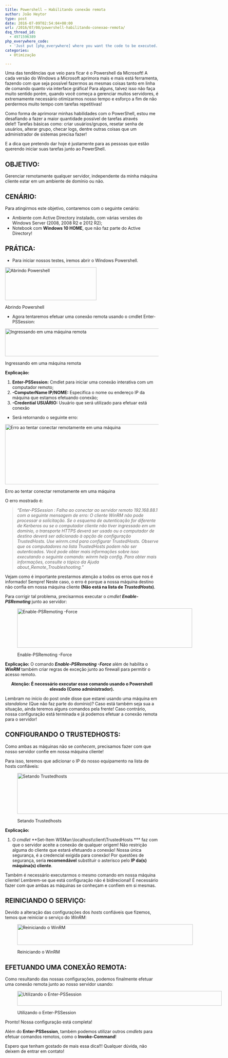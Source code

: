 ```yaml
---
title: Powershell – Habilitando conexão remota
author: João Heytor
type: post
date: 2016-07-09T02:54:04+00:00
url: /2016/07/08/powershell-habilitando-conexao-remota/
dsq_thread_id:
  - 4971596389
php_everywhere_code:
  - 'Just put [php_everywhere] where you want the code to be executed.'
categories:
  - Otimização

---
```

Uma das tendências que veio para ficar é o Powershell da Microsoft! A cada versão do Windows a Microsoft aprimora mais e mais está ferramenta, fazendo com que seja possível fazermos as mesmas coisas tanto em linha de comando quanto via interface gráfica! Para alguns, talvez isso não faça muito sentido porém, quando você começa a gerenciar muitos servidores, é extremamente necessário otimizarmos nosso tempo e esforço a fim de não perdermos muito tempo com tarefas repetitivas!

Como forma de aprimorar minhas habilidades com o PowerShell, estou me desafiando a fazer a maior quantidade possível de tarefas através dele!! Tarefas básicas como: criar usuários/grupos, resetar senha de usuários, alterar grupo, checar logs, dentre outras coisas que um administrador de sistemas precisa fazer!

E a dica que pretendo dar hoje é justamente para as pessoas que estão querendo iniciar suas tarefas junto ao PowerShell.

<!--more-->

## OBJETIVO:

Gerenciar remotamente qualquer servidor, independente da minha máquina cliente estar em um ambiente de domínio ou não.

## CENÁRIO:

Para atingirmos este objetivo, contaremos com o seguinte cenário:

  * Ambiente com Active Directory instalado, com várias versões do Windows Server (2008, 2008 R2 e 2012 R2);
  * Notebook com **Windows 10 HOME**, que não faz parte do Active Directory!

## PRÁTICA:

  * Para iniciar nossos testes, iremos abrir o Windows Powershell.<figure id="attachment_1115" aria-describedby="caption-attachment-1115" style="width: 300px" class="wp-caption aligncenter">

[<img loading="lazy" class="wp-image-1115 size-full" src="/img/2016/07/001.png" alt="Abrindo Powershell" width="300" height="108" />][1]<figcaption id="caption-attachment-1115" class="wp-caption-text">Abrindo Powershell</figcaption></figure> 

  * Agora tentaremos efetuar uma conexão remota usando o cmdlet Enter-PSSession:<figure id="attachment_1116" aria-describedby="caption-attachment-1116" style="width: 635px" class="wp-caption aligncenter">

[<img loading="lazy" class="wp-image-1116 size-full" src="/img/2016/07/002.png" alt="Ingressando em uma máquina remota" width="635" height="91" />][2]<figcaption id="caption-attachment-1116" class="wp-caption-text">Ingressando em uma máquina remota</figcaption></figure> 

**Explicação:**

  1. **Enter-PSSession:** Cmdlet para iniciar uma conexão interativa com um computador remoto;
  2. **-ComputerName IP/NOME:** Especifica o nome ou endereço IP da máquina que estamos efetuando conexão;
  3. **-Credential USUÁRIO:** Usuário que será utilizado para efetuar está conexão

  * Será retornando o seguinte erro:<figure id="attachment_1117" aria-describedby="caption-attachment-1117" style="width: 859px" class="wp-caption aligncenter">

[<img loading="lazy" class="wp-image-1117 size-full" src="/img/2016/07/003.png" alt="Erro ao tentar conectar remotamente em uma máquina" width="859" height="197" />][3]<figcaption id="caption-attachment-1117" class="wp-caption-text">Erro ao tentar conectar remotamente em uma máquina</figcaption></figure> 

O erro mostrado é:

> _“Enter-PSSession : Falha ao conectar ao servidor remoto 192.168.88.1 com a seguinte mensagem de erro: O cliente WinRM não pode processar a solicitação. Se o esquema de autenticação for diferente de Kerberos ou se o computador cliente não tiver ingressado em um domínio, o transporte HTTPS deverá ser usado ou o computador de destino deverá ser adicionado à opção de configuração TrustedHosts. Use winrm.cmd para configurar TrustedHosts. Observe que os computadores na lista TrustedHosts podem não ser autenticados. Você pode obter mais informações sobre isso executando o seguinte comando: winrm help config. Para obter mais informações, consulte o tópico da Ajuda about\_Remote\_Troubleshooting.”_

Vejam como é importante prestarmos atenção a todos os erros que nos é informado! Sempre! Neste caso, o erro é porque a nossa máquina destino não confia em nossa máquina cliente **(Não está na lista de _TrustedHosts_)**.

Para corrigir tal problema, precisarmos executar o _cmdlet **Enable-PSRemoting**_ junto ao servidor:<figure id="attachment_1118" aria-describedby="caption-attachment-1118" style="width: 574px" class="wp-caption aligncenter">

[<img loading="lazy" class="wp-image-1118 size-full" src="/img/2016/07/004.png" alt="Enable-PSRemoting -Force" width="574" height="129" />][4]<figcaption id="caption-attachment-1118" class="wp-caption-text">Enable-PSRemoting -Force</figcaption></figure> 

**Explicação:** O comando _**Enable-PSRemoting -Force**_ além de habilita o _**WinRM**_ também criar regras de exceção junto ao firewall para permitir o acesso remoto.

<p style="text-align: center">
  <strong>Atenção: É necessário executar esse comando usando o Powershell elevado (Como administrador).</strong>
</p>

Lembram no início do post onde disse que estarei usando uma máquina em _standalone_ (Que não faz parte do domínio)? Caso está também seja sua a situação, ainda teremos alguns comandos pela frente! Caso contrário, nossa configuração está terminada e já podemos efetuar a conexão remota para o servidor!

## CONFIGURANDO O TRUSTEDHOSTS:

Como ambas as máquinas não se _conhecem_, precisamos fazer com que nosso servidor confie em nossa máquina cliente!

Para isso, teremos que adicionar o IP do nosso equipamento na lista de hosts confiáveis:<figure id="attachment_1119" aria-describedby="caption-attachment-1119" style="width: 872px" class="wp-caption aligncenter">

[<img loading="lazy" class="wp-image-1119 size-full" src="/img/2016/07/005.png" alt="Setando Trustedhosts" width="872" height="134" />][5]<figcaption id="caption-attachment-1119" class="wp-caption-text">Setando Trustedhosts</figcaption></figure> 

**Explicação:**

  1. O _cmdlet_ **Set-Item WSMan:\localhost\client\TrustedHosts *** faz com que o servidor aceite a conexão de qualquer origem! Não restrição alguma do cliente que estará efetuando a conexão! Nossa única segurança, é a credencial exigida para conexão! Por questões de segurança, seria **recomendável** substituir o asterisco pelo **IP da(s) máquina(s) cliente**.

Também é necessário executarmos o mesmo comando em nossa máquina cliente! Lembrem-se que está configuração não é bidirecional! É necessário fazer com que ambas as máquinas se conheçam e confiem em si mesmas.

## REINICIANDO O SERVIÇO:

Devido a alteração das configurações dos _hosts_ confiáveis que fizemos, temos que reiniciar o serviço do _WinRM_:<figure id="attachment_1120" aria-describedby="caption-attachment-1120" style="width: 576px" class="wp-caption aligncenter">

[<img loading="lazy" class="wp-image-1120 size-full" src="/img/2016/07/006.png" alt="Reiniciando o WinRM" width="576" height="68" />][6]<figcaption id="caption-attachment-1120" class="wp-caption-text">Reiniciando o WinRM</figcaption></figure> 

## EFETUANDO UMA CONEXÃO REMOTA:

Como resultando das nossas configurações, podemos finalmente efetuar uma conexão remota junto ao nosso servidor usando:<figure id="attachment_1122" aria-describedby="caption-attachment-1122" style="width: 671px" class="wp-caption aligncenter">

[<img loading="lazy" class="wp-image-1122 size-full" src="/img/2016/07/008.png" alt="Utilizando o Enter-PSSession" width="671" height="48" />][7]<figcaption id="caption-attachment-1122" class="wp-caption-text">Utilizando o Enter-PSSession</figcaption></figure> 

Pronto! Nossa configuração está completa!

Além do **Enter-PSSession**, também podemos utilizar outros _cmdlets_ para efetuar comandos remotos, como o **Invoke-Command**!

Espero que tenham gostado de mais essa dica!!! Qualquer dúvida, não deixem de entrar em contato!

 [1]: /img/2016/07/001.png
 [2]: /img/2016/07/002.png
 [3]: /img/2016/07/003.png
 [4]: /img/2016/07/004.png
 [5]: /img/2016/07/005.png
 [6]: /img/2016/07/006.png
 [7]: /img/2016/07/008.png